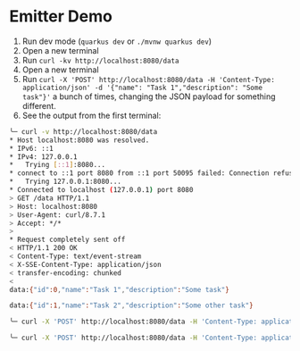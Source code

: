 # Emitter Demo

1. Run dev mode (`quarkus dev` or `./mvnw quarkus dev`)
2. Open a new terminal
3. Run `curl -kv http://localhost:8080/data`
4. Open a new terminal
5. Run `curl -X 'POST' http://localhost:8080/data -H 'Content-Type: application/json' -d '{"name": "Task 1","description": "Some task"}'` a bunch of times, changing the JSON payload for something different.
6. See the output from the first terminal:

```bash
╰─ curl -v http://localhost:8080/data
* Host localhost:8080 was resolved.
* IPv6: ::1
* IPv4: 127.0.0.1
*   Trying [::1]:8080...
* connect to ::1 port 8080 from ::1 port 50095 failed: Connection refused
*   Trying 127.0.0.1:8080...
* Connected to localhost (127.0.0.1) port 8080
> GET /data HTTP/1.1
> Host: localhost:8080
> User-Agent: curl/8.7.1
> Accept: */*
> 
* Request completely sent off
< HTTP/1.1 200 OK
< Content-Type: text/event-stream
< X-SSE-Content-Type: application/json
< transfer-encoding: chunked
< 
data:{"id":0,"name":"Task 1","description":"Some task"}

data:{"id":1,"name":"Task 2","description":"Some other task"}


```

```bash 
╰─ curl -X 'POST' http://localhost:8080/data -H 'Content-Type: application/json' -d '{"name": "Task 1","description": "Some task"}'

╰─ curl -X 'POST' http://localhost:8080/data -H 'Content-Type: application/json' -d '{"id": 1,"name": "Task 2","description": "Some other task"}'
```